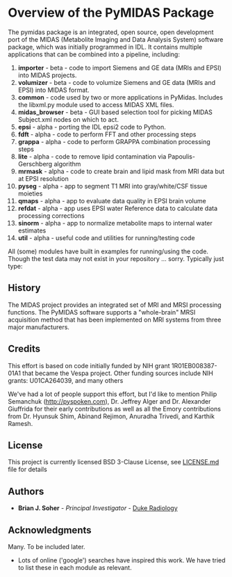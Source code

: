 #  Overview of the PyMIDAS Package

The pymidas package is an integrated, open source, open development port of the MIDAS (Metabolite Imaging and Data Analysis System) software package, which was initially programmed in IDL. It contains multiple applications that can be combined into a pipeline, including: 

1. **importer** - beta - code to import Siemens and GE data (MRIs and EPSI) into MIDAS projects. 
2. **volumizer** - beta - code to volumize Siemens and GE data (MRIs and EPSI) into MIDAS format. 
3. **common** - code used by two or more applications in PyMidas. Includes the libxml.py module used to access MIDAS XML files.
4. **midas_browser** - beta - GUI based selection tool for picking MIDAS Subject.xml nodes on which to act.
5. **epsi** - alpha - porting the IDL epsi2 code to Python.
6. **fdft** - alpha - code to perform FFT and other processing steps
7. **grappa** - alpha - code to perform GRAPPA combination processing steps
8. **lite** - alpha - code to remove lipid contamination via Papoulis-Gerschberg algorithm
9. **mrmask** - alpha - code to create brain and lipid mask from MRI data but at EPSI resolution
10. **pyseg** - alpha - app to segment T1 MRI into gray/white/CSF tissue moieties
11. **qmaps** - alpha - app to evaluate data quality in EPSI brain volume
12. **refdat** - alpha - app uses EPSI water Reference data to calculate data processing corrections
13. **sinorm** - alpha - app to normalize metabolite maps to internal water estimates
14. **util** - alpha - useful code and utilities for running/testing code

All (some) modules have built in examples for running/using the code. Though the test data may not exist in your repository ... sorry. Typically just type:

## History

The MIDAS project provides an integrated set of MRI and MRSI processing functions. The PyMIDAS software supports a "whole-brain" MRSI acquisition method that has been implemented on MRI systems from three major manufacturers.

## Credits

This effort is based on code initially funded by NIH grant 1R01EB008387-01A1 that became the Vespa project. Other funding sources include NIH grants: U01CA264039, and many others

We've had a lot of people support this effort, but I'd like to mention Philip Semanchuk (http://pyspoken.com), Dr. Jeffrey Alger and Dr. Alexander Giuffrida for their early contributions as well as all the Emory contributions from Dr. Hyunsuk Shim, Abinand Rejimon, Anuradha Trivedi, and Karthik Ramesh. 

## License

This project is currently licensed BSD 3-Clause License, see [LICENSE.md](LICENSE.md) file for details 

## Authors

* **Brian J. Soher** - *Principal Investigator* - [Duke Radiology](https://radiology.duke.edu/faculty/brian-j-soher-phd/)

## Acknowledgments

Many.  To be included later.

* Lots of online ('google') searches have inspired this work.  We have tried to list these in each module as relevant.

